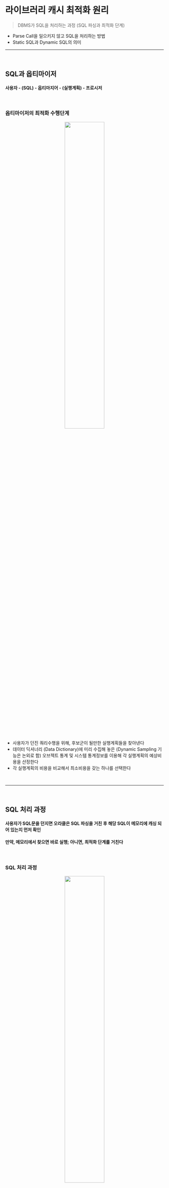 # 라이브러리 캐시 최적화 원리
> DBMS가 SQL을 처리하는 과정 (SQL 파싱과 최적화 단계)
* Parse Call을 일으키지 않고 SQL을 처리하는 방법
* Static SQL과 Dynamic SQL의 의미

<hr>
<br>

## SQL과 옵티마이저
#### 사용자 - (SQL) - 옵티마지어 - (실행계획) - 프로시저

<br>

### 옵티마이저의 최적화 수행단계

<div align="center">
  <img width="50%" src="https://github.com/PoSungKim/development_study/assets/37537227/e8101259-bb19-4e70-b47b-2efa518b7a45" />
</div>

* 사용자가 던진 쿼리수행을 위해, 후보군이 될만한 실행계획들을 찾아낸다
* 데이터 딕셔너리 (Data Dictionary)에 미리 수집해 놓은 (Dynamic Sampling 기능은 논외로 함) 오브젝트 통계 및 시스템 통계정보를 이용해 각 실행계획의 예상비용을 산정한다
* 각 실행계획의 비용을 비교해서 최소비용을 갖는 하나를 선택한다

<br>
<hr>
<br>

## SQL 처리 과정
#### 사용자가 SQL문을 던지면 오라클은 SQL 파싱을 거친 후 해당 SQL이 메모리에 캐싱 되어 있는지 먼저 확인
#### 만약, 메모리에서 찾으면 바로 실행; 아니면, 최적화 단계를 거친다

<br>

### SQL 처리 과정

<div align="center">
  <img width="50%" src="https://github.com/PoSungKim/development_study/assets/37537227/2124b7b7-ac71-42a1-a687-82eef12985fc" />
</div>

* 파싱 단계에서 SQL 커서를 메모리에서 찾아서 바로 실행단계로 넘어가는 것을 소프트 파싱 (Soft Parsing)
* 못 찾아서 (라이브러리 캐시 Miss) 최적화 및 Row-Source 생성 단계를 거치는 것을 하드 파싱 (Hard Parsing)
  * Hard 하다고 표현하는 이유는 최적화 (Optimization)이 그만큼 무거운 처리과정을 거치기 때문

<br>

### SQL 파싱
* SQL Parser
  * Syntax 체크
    * 파싱 트리 생성 (SQL 문장을 이루는 개별 구성요소를 분석하고 파싱 (Totenize)하여)
  * Semantic 체크
    * 존재하지 않거나 권한이 없는 오브젝트를 사용하거나 존재하지 않는 칼럼을 참조하거나
  * Shared Pool에 SQL 커서 캐싱여부 체크
    * 해싱 알고리즘
    * Shared Pool에 있더라도 파싱 요청한 사용자가 다르거나 옵티마지어 관련 파라미터 설정이 다르다면 새로운 SQL 커서 생성 필요

<br>

### SQL 최적화
* Optimizer
  * 시스템 통계 및 오브젝트 통계정보를 판단기준으로 삼아 다양한 액세스 경로 (Access Path)를 비교하고 그 중 가장 효율적인 실행계획을 선택해주는 DBMS의 핵심 엔진
    * Query Transformer 
      * 사용자가 던진 SQL을 그대로 둔 채 최적화하는게 아니라 우선 최적화하기 쉬운 형태로 변환을 시도한다
    * Plan Generator 
      * 하나의 쿼리를 수행하는데 있어, 후보군이 될만한 실행계획들을 생성해 내는 역할을 한다
    * Estimator
      * 쿼리 오퍼레이션 각 단계의 선택도 (Selectivity), 카디널리티 (Cardinality), 비용 (Cost)을 계산하고, 실행계획 전체에 대한 총 비용을 계산한다
      * 각 단계를 수행하는데 필요한 I/O, CPU, 메모리 사용량 등을 예측하기 위해 데이터베이스 오브젝트 (테이블, 인덱스 등) 통계정보와 하드웨어적인 시스템 성능 통계정보 (CPU 속도, Single Block Read Time, Multiblock Read Time 등)를 이용한다
* 실행계획의 어려움
  * 실행계획 경우의 수 = (액세스 경로) x (조인 방식) x (조인 순서)
  * 적응적 탐색 전략 (Adaptive Search Strategy)
  * Multiple Initial Orderings Heuristic

<br>

### Row-Source Generation 
* Row-Source Generator
  * 옵티마이저의 최적화 과정을 거치면 SQL 처리과정을 개념적으로 표현한 실행계획이 생성됨
  * 실행 가능한 코드 또는 프로시저 형태로 포맷팅하는 작업이 필요
* Row-Source
  * 레코드 집합을 반복 처리하면서 사용자가 요구한 최종 결과집합을 실제적으로 생성하는데 사용되는 제어 구조를 말함
* Hard Parsing
  * DBMS는 대부분 DB I/O작업이지만, Hard Parsing은 CPU를 많이 소비하는 작업
  * Shared Pool과 라이브러리 캐시에 대해 발생하는 래치 경합도 CPU를 많이 소비하는 작업
  * Shared Pool에서 데이터 딕셔너리 조회를 하는 것도 CPU를 많이 소비하는 작업
* 이렇게 무거운 작업이기 때문에, 한 번 얻은 SQL 실행계획 재활용 필요
  * 파싱 과정을 거친 SQL 커서를 재사용할 수 있게 캐싱해두는 공간이 라이브러리 캐시

<br>
<hr>
<br>

## 라이브러리 캐시 구조
#### 라이브러리 캐시는 Shared Pool 내에 위치하며, SQL 공유 커서 및 데이터베이스 오브젝트 (테이블, 인덱스 등)에 대한 정보를 관리한다
#### 정보의 단위를 라이브러리 캐시 오브젝트 (LCO)라고 부른다

<br>

### 라이브러리 캐시 구조
* SQL 커서
  * 하드 파싱 과정을 거쳐 메모리에 적재된 SQL과 Parse Tree, 실행계획, 그리고 그것을 실행하는데 필요한 정보를 담은 SQL Area
* 실행가능 LCO
  * SQL 커서, PL/SQL 오브젝트 등등
* 오브젝트 LCO
  * 참조하는 테이블, 인덱스, 클러스터 같은 데이터베이스 오브젝트 정보들도 동등하게 하나의 오브젝트로서 관리
* 생성 후 Drop까지 영구적인 오브젝트 정보 (Stored Object)
  * 테이블, 인덱스, 클러스터, 뷰, 트리거, 패키지, 사용자 정의 함수/프로시저
  * 생성될 때 이름을 갖는다
* 일시적인 오브젝트 정보 (Transient Object)
  * 커서, Anonymous PL/SQL
  * 전체 문자열 그대로가 이름이 된다
* 라이브러리 캐시는 데이터 딕셔너리 캐시와 함께 Shared Pool에 할당된 메모리 공간을 사용한다
  * Shared Pool은 DB 버퍼 캐시처럼 LRU 알고리즘으로 관리 (재사용 빈도가 낮은 SQL부터 없앤다)
* Shared Pool 래치
  * Shared Pool에서 특정 오브젝트 정보 혹은 SQL 커서를 위한 Free Chunk를 할당 받을 때 래치 필요

<div align="center">
  <img width="50%" src="https://github.com/PoSungKim/development_study/assets/37537227/5a79dbf1-152a-47da-9790-1bc445f967a0" />
</div>

* 오브젝트 LCO
  * emp 테이블 정보
* 실행가능 LCO
  * SQL 커서
* Parent 커서 밑에 다중 Child 커서가 연결되는 구조
  * SQL문은 동일하나, 별도의 커서가 생성되어야 할 때 생성되는 구조
* library cache 래치
  * cache buffers chains 래치처럼, 라이브러리 캐시 체인을 탐색하고 변경할 때 획득 필요
* library cache lock, library cache pin 대기이벤트
  * 버터 Lock처럼, LCO에 접근할 때는 LCO 핸들에 대한 Lock을 획득한 이후에 LCO의 실제 내용이 담긴 힙에서 정보를 읽거나 변경할 때는 Pin을 걸어야 한다
* SQL 튜닝 기법 3가지
  * 커서를 공유할 수 있는 형태로 SQL을 작성한다 (바인드 변수 사용하여 하드파싱 발생 예방)
  * 세션 커서 캐싱 기능을 통해 라이브러리 캐시에서 SQL을 찾는 비용을 줄인다
  * 애플리케이션 커서 캐싱을 이용해 Parse Call 발생량을 줄인다

<br>

### 커서 공유
* 커서란?
  * 공유 커서 (shared cursor)
    * 라이브러리 캐시에 공유돼 있는 Shared SQL Area (공유 커서)
  * 세션 커서 (session cursor)
    * 라이브러리 캐시에 공유돼 있는 커서를 실행할 때는 우선 PGA 영역에 메모리를 할당한다 
      * Private SQL Area = {Persistent Area + Runtime Area}
    * Shared SQL Area를 읽어 커서를 실행하는 데 필요한 정보들을 Private SQL Area에 담고, 공유 커서를 가리키는 포인터를 유지한다 (세션 커서)
  * 애플리케이션 커서 (application cursor)
    * PGA에 있는 커서를 핸들링하려면 클라이언트 애플리케이션에도 리소스 할당 (애플리케이션 커서)

<div align="center">
  <img width="50%" src="https://github.com/PoSungKim/development_study/assets/37537227/b429e280-b22c-4bd6-b179-932592a012f3" />
</div>

* 커서 공유
  * "커서를 공유한다"는 공유 커서를 지칭하는 것이며, 세션 커서와 어플리케이션 커서는 공유 커서를 포인팅하는 형태로 개발되어 있다

```sql
alter system flush shared_pool;

select /* cursor_test */ empno, ename, job, sal, deptno
from   emp
where  empno = 7788;

select /* cursor_test */ empno, ename, job, sal, deptno
from   emp
where  empno = 7788;

select /* cursor_test */ empno, ename, job, sal, deptno
from   emp
where  empno = 7788;

select sql_id, parse_calls, loads, executions, invalidations, decode(sign(invalidations), 1, (loads-invalidations), 0) reloads
from v$sql
where sql_text like '%cursor_test%'
and   sql_text not like 'v$sql%';

SQL_ID    PARSE_CALLS    LOADS    EXECUTIONS    INVALIDATIONS    RELOADS
73....              3        1             3                0          0

disconnect

connect brian@ora19g

select /* cursor_test */ empno, ename, job, sal, deptno
from   emp
where  empno = 7788;

SQL_ID    PARSE_CALLS    LOADS    EXECUTIONS    INVALIDATIONS    RELOADS
73....              4        1             4                0          0
``` 
* v$sql
  * parse_calls : 라이브러리 캐시에서 SQL 커서를 찾으려는 요청 횟수
  * loads : 하드파싱을 거친 SQL 실행계획을 라이브러리 캐시에 적재한 횟수
  * executions : SQL을 수행한 횟수
  * invalidations : 커서가 무효화된 횟수. 커서가 참조하고 있는 오브젝트에 중요한 변화가 일어났음을 의미함
* 결과 해설
  * loads는 1로 공유 커서가 첫 Parse할 때 하드 파싱되어서 Shared Pool에 적재되고, 해당 공유 커서를 3번 재활용
  * 첫 파싱때는 하드파싱하여, 최적화 및 Row-Source Generation 단계를 거쳐서 Execute
  * 이후 파싱때는 소프트파싱하여, 바로 Shared Pool에서 커서를 가져와서 Execute
* 기존 커서 무효화 경우
  * DDL문
    * 커서가 참조하고 있던 오브젝트에 컬럼이 추가/삭제
      * 잘못된 칼럼을 참조할 수 있기 때문
    * 인덱스 생성
    * 오브젝트 통계 새로 수집
      * 기존에 수립된 실행계획이 더 이상 최적이 아닐 수 있기 때문

```sql
BEGIN
  DBMS_STATS.GATHER_TABLE_STATS
  (
    ownname        => USER
  , tabname        => 'EMP'
  , no_invalidate  => FALSE
  );
END;

SQL_ID    PARSE_CALLS    LOADS    EXECUTIONS    INVALIDATIONS    RELOADS
73....              1        2             1                1          1
```
* 커서 식별키는 "SQL 문장 그 자체"
  * sql_id : sql_fulltext = 1 : 1
  * 즉, 작은 공백 문자열만 추가되도, 별도의 sql_id가 할당되어 별도의 커서가 생성된다

<br>

### Child 커서를 공유하지 못하는 경우
* 영구적인 오브젝트 정보 (Stored Object)는 Child 오브젝트 사용 필요 X
* 일시적인 오브젝트 정보 (Transient Object)는 Child 오브젝트 사용 필요 O
  * 전체 문자열 그대로가 LCO를 식별하는 이름 역할을 한다
  * 그래서, 전체 문자열이 동일하지만 실행계획이 다르거나 파싱 스키마가 다른 오브젝트를 참조하는 상황에 Child 커서가 필요
* SQL문 마다 1개의 Parent Cursor 그리고 1..N개의 Child Cursor 필요
  * v$sqlarea : Parent 커서
  * v$sql : Child 커서
* library cache 래치
  * child 커서가 너무 많아지면 경합 발생 가능성이 높아진다
* 하나의 SQL이 다수의 Child 커서를 가는 경우
  * SQL에서 참조하는 오브젝트명이 같지만 SQL을 실행한 사용자에 따라 다른 오브젝트를 가리킬 때
  * 참조 오브젝트가 변경돼 커서가 무효화되면 이후 그 커서를 처음 사용하려는 세션에 의해 다시 하드파싱돼야 하는데, 특정 세션이 아직 기존 커서를 사용 중(pin)일 때
  * 옵티마이저 모드를 비롯해 옵티마이저 관련 파라미터가 다를 때 (ex : rule, choose, first_rows, all_rows)
  * 입력된 바인드 값의 길이가 크게 다를 때
  * NLS 파라미터를 다르게 설정했을 때
  * SQL 트레이스를 활성화했을 때
* v$sql_shared_cursor

<br>

### Parent 커서를 공유하지 못하는 경우
* 공백 문자 또는 줄바꿈 (동일 실행계획)
```sql
SELECT * FROM CUSTOMER;
SELECT *      FROM CUSTOMER;
```
* 대소문자 구분 (동일 실행계획)
```sql
SELECT * FROM CUSTOMER;
SELECT * FROM customer;
```
* 테이블 Owner 명시 (동일 실행계획 O or X)
```sql
SELECT * FROM CUSTOMER;
SELECT * FROM HR.CUSTOMER;
```
* 주석 (Comment) (동일 실행계획 O)
```sql
SELECT * FROM CUSTOMER;
SELECT /* 주석문 */ * FROM CUSTOMER;
```
* 옵티마이저 힌트 사용 (동일 실행계획 X)
```sql
SELECT * FROM CUSTOMER;
SELECT /*+ all_rows */ * FROM CUSTOMER;
```
* 조건절 비교 값 (동일 실행계획 O or X) - 칼럼 통계 정보에 따라
```sql
SELECT * FROM CUSTOMER WHERE CUST_ID = '0000001';
SELECT * FROM CUSTOMER WHERE CUST_ID = '0000002';
```

<br>
<hr>
<br>

## 바인드 변수의 중요성
#### 커서를 많이 생성하지 않고 하나를 반복 재사용하면서 메모리 사용량과 파싱 소요 시간을 줄인다

<br>

### 바인드 변수의 중요성
* 사용자 - (sql) - 옵티마이저 - (실행계획) - 프로시저
* Literal 케이스
```sql
-- 사용자
SELECT * FROM 거래 WHERE 종목 = '삼성전자';
SELECT * FROM 거래 WHERE 종목 = '국민은행';
SELECT * FROM 거래 WHERE 종목 = '롯데쇼핑';
SELECT * FROM 거래 WHERE 종목 = '유한양행';
SELECT * FROM 거래 WHERE 종목 = '동국제강';
SELECT * FROM 거래 WHERE 종목 = '대우조선';

-- 옵티마이저, Row-Source Generator
procedure 삼성전자_거래() { ... }
procedure 국민은행_거래() { ... }
procedure 롯데쇼핑_거래() { ... }
procedure 유한양행_거래() { ... }
procedure 동국제강_거래() { ... }
procedure 대우조선_거래() { ... }
```
* 바인딩 변수 케이스
```sql
-- 사용자
SELECT * FROM 거래 WHERE 종목 = :종목;

-- 옵티마이저, Row-Source Generator
procedure 거래(종목 in varchar2) { ... }
```

<br>
<hr>
<br>

## 바인드 변수의 부작용과 해법
#### 바인드 변수를 사용하면 칼럼 히스토그램 정보를 사용하지 못한다
#### 최초 수행될 때 최적화 단계에서 옵티마이저가 생성한 실행계획을 캐시에 적재하여 재활용하게 되는데, 변수가 실제로 바인딩되는 시점은 최적화 단계가 아닌 실행 단계이기 때문에, 최적화 단계에서는 조건절 칼럼의 데이터 분포도를 활용하지 못하는 문제점을 갖는다

<br>

### 바인드 변수의 부작용과 해법
* 따라서, 바인드 변수를 사용할 때 옵티마이저는 평균 분포를 가정한 실행계획을 생성한다
  * 이 실행계획은 실행 단계에서 바인딩된 변수에 최적화된 실행계획이 아닐 수 있다는 것이 부작용
* 카디널리티 (Cardinality) = 선택도 (Selectivity) x 전체 레코드 수
  * 카디널리티 : 특정 액세스 단계를 거치고 나서 출력될 것으로 예상되는 결과 건수
  * 선택도 : 전체 데이터 중 조회 조건으로 입력된 값에 의해 선택되는 비율
* 평균분포
  * 번호  > :NO (5%)
  * 번호  < :NO (5%)
  * 번호 >= :NO (5%)
  * 번호 <= :NO (5%)
  * 번호 between :NO1 and :NO2 (0.25%)
  * 번호  > :NO1  and 번호 <= :NO2 (0.25%)
  * 번호  >= :NO1 and 번호  < :NO2 (0.25%)
  * 번호  > :NO1  and 번호  < :NO2 (0.25%)

```sql
CREATE TABLE test
AS
SELECT rownum no FROM dual CONNECT BY level <= 1000;

ANALYZE TABLE test COMPUTE STATISTICS FOR TABLE FOR ALL columns;

-- 평균분포 결과 출력
EXPLAIN PLAN FOR select * from test where no <= :no;
EXPLAIN PLAN FOR select * from test where no between :no1 and :no2;

-- 현재분포 결과 출력
EXPLAIN PLAN FOR select * from test where no <= 100;
EXPLAIN PLAN FOR select * from test where no between 500 and 600;
```

<br>

### 바인드 변수 Peeking
* SQL 첫 수행되면서 첫 하드파싱 때 들어온 바인딩 변수의 값을 보고, 해당 값의 칼럼 분포를 이용해 실행계획을 결정한다

<div align="center">
  <img width="50%" src="https://github.com/PoSungKim/development_study/assets/37537227/ec3d700e-f9d3-4c84-9bac-9eb41b7e997f" />
</div>

```sql
SELECT * FROM 아파트매물 WHERE 도시 = :CITY;
```
* 이는 또 다른 부작용으로 이어진다
  * 변수마다 선택도가 다르기 때문
  * 선택도가 높은 값이 들어오면 FULL TABLE SCAN으로 실행계획 수립
  * 선택도가 낮은 값이 들어오면 INDEX RANGE SCAN으로 실행계획 수립
* 안타깝게도 대부분의 운영 시스템에서 해당 기능을 비활성시킨 상태에서 운영한다
```sql
ALTER SYSTEM SET "_optim_peek_user_binds" = FALSE;
```

<br>

### 적응적 커서 공유 (Adaptive Cursor Sharing)
* 입력된 바인드 변수 값의 분포에 따라 다른 실행계획이 사용되도록 하는 방법
  * 선택도 (Selectivity)가 비슷한 것끼리는 같은 커서를 공유
* 패턴
  * 쿼리가 처음 수행되는 시점
    * "서울시" > 선택도가 높기 때문에, Table Full Scan 실행계획으로 1번 커서 생성
    * "제주도" > 선택도가 낮기 때문에, 인덱스를 사용하는 실행계획으로 2번 커서 생성
  * 추후에 수행되는 시점
    * "경기도" > 선택도가 높기 때문에 > 1번 커서 사용
    * "강원도" > 선택도가 낮기 때문에 > 2번 커서 사용
* 수행 통계 관련 뷰
  * v$sql_cs_statistics
  * v$sql_cs_histogram
  * v$sql_cs_selectivity
* bind_sensitive, bind_aware 칼럼 
  * bind_sensitive 칼럼 > 별도의 히스토그램 및 수행 통계
  * bind_aware 칼럼 > 별도의 커서
* bind_aware 모드로 바로 변경되지는 않는다
  * "제주도" > "서울시"의 실행계획 그대로 실행 (Table Full Scan) > 수행결과 (일량)이 기대보다 더 많은 것으로 판단 > 새로운 커서 생성
  * 스스로 학습하는 옵티마이저 (Self-Learning Optimizer) 개념이 도입되었지만, "일단 실행 보고 안 좋으면 바꾼다"는 식으로 발동이 된다

<br>

### 입력 값에 따라 SQL 분리
* 조건절 칼럼의 데이터 분포가 균일하지 않은 상황에서 바인드 볒수 사용에 따른 부작용을 피하는 방법
  * `UNION ALL`로 SQL 분리
 
```sql
SELECT /*+ FULL(a) */ *
FROM   아파트매물 a
WHERE  :CITY IN ('서울시', '경기도')
  AND  도시 = :CITY

UNION ALL

SELECT /*+ INDEX(a IDX01) */ *
FROM   아파트매물 a
WHERE  :CITY NOT IN ('서울시', '경기도')
  AND  도시 = :CITY
```

* 다만, 지나친 `UNION ALL` 사용은 라이브러리 캐시의 효율성을 감소시킨다
  * 10개의 SQL문이 `UNION ALL`로 결합 (Concatenate)되면, 그만큼 SQL 1개 각각에 대한 최적화를 진행하고, 그 결과들이 Shared Pool 공간을 차지하게 된다
  * Parse 단계는 항상 거쳐야 하는데, 그때마다 그만큼 긴 SQL문의 Syntax 및 Semantic 체크를 반복적으로 수행해야 한다
  * Parse-Execute-Fetch 과정의 Parse 단계에서 CPU Time을 다 가져가는 상황이 발생한다

```sql
SELECT /*+ full(emp) */ FROM emp
WHERE  :deptno = '30'
  AND  deptno = :deptno

UNION ALL

SELECT /*+ index(emp emp_deptno_idx) */ * FROM emp
WHERE  :deptno <> '30'
  AND  deptno = :deptno
```

```sql
IF :CITY IN ('서울시', '경기도') THEN
  select /*+ FULL(a) */ *
  from   아파트매물 a
  where  도시 = :CITY
ELSE
  select /*+ INDEX(a IDX01) */ *
  from   아파트매물 a
  where  도시 = :CITY
END IF;
```

<br>

### 예외적으로, Literal 상수값 사용
* 조건절 칼럼의 값 종류 (Distinct Value)가 소수일 때는 바인드 변수보다 오히려 Literal 상수를 사용하는 게 나을 수 있다
  * 하드파싱 부하가 미미하고, 옵티마이저가 더 나은 선택을 할 가능성이 높아진다
* 부동호나 BETWEEN 같은 검색조건일 때도 Literal 상수를 사용하는 것이 나을 수 있다
  * 배치 프로그램 혹은 정보계 시스템에서 수행되는 SQL은 대부분 Long Running 쿼리임으로, 파싱 소요시간이 쿼리 총소요시간에서 차지하는 비중이 낮다 

<br>
<hr>
<br>

## 세션 커서 캐싱
#### 

<br>

### 세션 커서 캐싱
* SQL 구문을 분석해서 해시 값을 계산하고, Library Cache 래치를 획득한 후 라이브러리 캐시에서 커서를 탐색하는 과정 자체도 부담
  * SQL 동시 수행이 많으면 경합까지 발생 > 시스템 부하
* Shared Pool에 위치한 공유 커서 (Shared Cursor)를 실행하려고 PGA로 인스턴스화한 것이 세션 커서 (Session Cursor)
  * 쿼리 수행 후 > 세션 커서에게 할당된 메모리 해제 + 공유 커서를 가리키는 포인터 해제
  * 즉, 동일한 SQL문 재수행 > 재탐색 과정을 거치게 된다
* 세션 커서 캐싱 (Session Cursor Caching) 기능 제공
  * 세션 커서를 세션 커서 캐시(Session Cursor Cache)에 저장 가능
  * 기능을 활성화하면, 커서를 닫을 때, Parse Call 횟수가 3보다 크거나 같으면 Session Cursor Cache로 저장 (SQL문과 공유 커서를 가리키는 포인터)
  * 커서는 닫혀 있지만, 포인터를 통해 더 빨리 탐색한 후에 커서를 오픈한다
* Parse Call 발생 > 세션 커서 탐색
  * 없으면, 라이브러리 캐시 탐색 > 공유 커서
  * 있으면, 세션 커서 캐시 > 공유 커서
    * 탐색을 위한 래치는 회피
    * 다만, 찾은 커서에 Pin 설정 및 해제하는 과정은 필요
* v$sql
  * users_opening
    * 공유 커서를 참조하고 있는 세션 커서의 수
  * users_executing
    * 해당 SQL을 현재 실행 중인, 즉 커서가 열려있는 세션 커서의 수

```sql
alter session set session_cached_cursors = 10;
alter system flush shared_pool;
select * from emp where empno = 7788;

PARSE_CALLS    USERS_OPENING    USERS_EXECUTING
          1                0                  0

select * from emp where empno = 7788;

PARSE_CALLS    USERS_OPENING    USERS_EXECUTING
          2                0                  0

select * from emp where empno = 7788;

PARSE_CALLS    USERS_OPENING    USERS_EXECUTING
          3                1                  0
```
* Softer Soft Parse 가능
  * Hard Parse : 최적화 수행
  * Soft Parse : 라이브러리 캐시에 있는 공유 커서를 탐색 후 사용
  * Softer Soft Parse : 세션 커서 캐시에 위치한 세션 커서를 통해 공유 커서에 바로 도달하여 사용

<br>
<hr>
<br>

## 애플리케이션 커서 캐싱
#### 세션 커서 캐시에 있는 SQL을 수행하더라도 공유 커서 힙을 Pin하고 실행에 필요한 메모리 공간을 PGA에 할당하는 등의 작업은 반복된다
#### 이 과정마저 생략하고 빠르게 SQL을 수행하는 방법이 애플리케이션 커서 캐싱 (Application Cursor Caching)
#### 공유 커서를 Pin한 채 반복 수행하므로 Parse Call이 최초 한번만 발생하고 이후로는 발생하지 않는다

<br>

### 바인드 변수를 사용하지 않을 때
* 바인드 변수를 사용하지 않았기 때문에 매번 하드 파싱을 반복 수행한다
```java
public class ParseCall throws Exception {
    PreparedStatement stmt;
    ResultSet rs;

    for (int i = 1; i <= count; i++) {
        stmt = conn.prepareStatement(
            "SELECT /* no_binding */ " + i + "," + i + ",'test', a.* " +
            "FROM   emp a WHERE a.ename LIKE 'W%'");
        rs = stmt.executeQuery();

        rs.close();
        stmt.close();
    }
}
```

<br>

### 바인드 변수를 사용하지만, 커서를 캐싱하지 않을 때
* 바인드 변수를 사용했지만, 애플리케이션 커서 캐싱 기법을 사용하지 않았기 때문에 매번 하드 파싱을 반복 수행한다
```java
public static void NoCaching (Connection conn, int count) throws Exception {
    PreparedStatement stmt;
    ResultSet rs;

    for (int i = 1; i <= count; i++) {
        stmt = conn.prepareStatement(
            "SELECT /* no_caching */ ?,?,?,a.* " + 
            "FROM   emp a WHERE a.ename LIKE 'W%'");
        stmt.setInt(1, i);
        stmt.setInt(2, i);
        stmt.setString(3, "test");
        rs=stmt.executeQuery();
   
        rs.close();
        stmt.close();
    }
}
```

<br>

### 커서를 닫지 않고 재사용할 때
* 재사용하기 때문에 Parse Call이 한 번만 수행된다
  * PreparedStatement를 루프문 바깥에 선언하고 루프 내에서 반복 사용하다가 루프를 빠져 나왔을 때 닫는다.
  * PreparedStatement 객체가 `애플리케이션 커서` 역할을 수행한다

```java
public static void CursorHolding (Connection conn, int count) throws Exception {
    // PreparedStatement를 루프물 바깥에 선언
    PreparedStatement stmt = conn.prepareStatement("SELECT /* no_caching */ ?,?,?,a.* " + 
                                                    "FROM   emp a WHERE a.ename LIKE 'W%'");
    ResultSet rs;

    for (int i = 1; i <= count; i++) {

        stmt.setInt(1, i);
        stmt.setInt(2, i);
        stmt.setString(3, "test");
        rs=stmt.executeQuery();
   
        rs.close();
    }
    // 루프를 빠져 나왔을 때 커서를 닫는다.
    stmt.close();
}
```

<br>

### 묵시성 캐싱 기능을 사용할 때 
* PreparedStatement를 루프문 내부에 선언하되, 묵시적 캐싱 기능을 활성화시킨다
```java
public static void CursorCaching (Connection conn, int count) throws Exception {
    ((OracleConnection) conn).setStatementCacheSize(1);
    ((OracleConnection) conn).setImplicitCachingEnabled(true);

    for (int i = 1; i <= count; i++) {
        PreparedStatement stmt = conn.prepareStatement(
                "SELECT /* no_caching */ ?,?,?,a.* " + 
                "FROM   emp a WHERE a.ename LIKE 'W%'");
        stmt.setInt(1, i);
        stmt.setInt(2, i);
        stmt.setString(3, "test");
        ResultSet rs=stmt.executeQuery();
   
        rs.close();
        stmt.close();
    }
}
```

<br>

### PL/SQL
* PL/SQL에서는 위와 같은 옵션을 별도로 적용하지 않더라도 자동적으로 커서를 캐싱한다

<br>
<hr>
<br>

## Static vs Dynamic SQL
#### 

<br>

### Static SQL
* Static SQL : String형 변수에 담지 않고 코드 사이에 직접 기술한 SQL문 (Embedded SQL)
  * Static SQL은 런타임 시에 절대 변하지 않으므로 PreCompile 단계에서 구문 분석, 유효 오브젝트 여부, 오브젝트 엑세스 권한 등을 체크하는 것이 가능하다
```c
int main()
{
    printf("사번을 입력하십시오 : ");
    scanf("%d", &empno);
    EXEC SQL WHENEVER NOT FOUND GOTO notfound;
    EXEC SQL SELECT ENAME INTO :ename
             FROM EMP
             WHERE EMPNO = :empno;
    printf("사원명 : %s.\n", ename);
notfound :
    printf("%d는 존재하지 않는 사번입니다. \n", empno);
}
```
* PowerBuilder, PL/SQL, Pro*C, SQLJ 정도만 Static (Embedded) SQL을 지원한다

<br>

### Dynamic SQL
* Dynamic SQL : String형 변수에 담아서 기술하는 SQL문
  * 조건에 따라 SQL문을 동적으로 변경 가능
  * 런타임 시에 사용자로부터 SQL문의 일부 또는 전부를 입력 받아서 실행 가능
  * 따라서, Precompile 단계에서 Syntax, Semantics 체크 불가능

```c
int main()
{
    char select_stmt[50] = "SELECT ENAME FROM EMP WHERE EMPNO = :empno";
    // scanf("%c", &select_stmt); --> 동적으로 SQL문 입력 가능

    EXEC SQL PREPARE sql_stmt FROM :select_stmt;

    EXEC SQL DECLARE emp_cursor CURSOR FOR sql_stmt;

    EXEC SQL OPEN emp_cursor USING :empno;

    EXEC SQL FETCH emp_cursor INTO :ename;

    EXEC SQL CLOSE emp_cursor;

    printf("사원명 : %s\n", ename);
}
```
* Java는 Dynamic SQL 사용
```java
PreparedStatement stmt;
ResultSet rs;
StringBuffer SQLStmt = new StringBuffer();
SQLStmt.append("SELECT ENAME, SAL FROM EMP ");
SQLStmt.append("WHERE EMPNO = ?");

stmt = conn.prepareStatement(SQLStmt.toString());
stmt.setLong(1, txtEmpno.value);
rs = stmt.executeQuery();

// do anything

rs.close();
stmt.close();
```
* Toad, Orange, SQL*Plus와 같은 Ad-hoc 쿼리 툴에서 작성하는 SQL도 모두 Dynamic SQL이다
  * 컴파일 단계에서 SQL이 확정된 것이 아니라, 사용자가 던지는 SQL을 런타임 시에 받아서 그대로 DBMS에 던지는 역할만 수행하기 때문

<br>

### 문제의 본질은 바인드 변수 사용 여부
* 데이터베이스의 입장에서는 Static이든 Dynamic이든 차이가 없다
  * PL/SQL, Pro*C 등에서 Static SQL일 때만 애플리케이션 커서 캐싱 기능을 사용 가능
* 애플리케이션 커서 캐싱 기능을 사용하는 것이 아니라면, 라이브러리 캐시 효율을 논할 때 Static/Dynamic을 논하는 것이 아니라, 바인딩 변수 사용 여부를 논해야 한다

<br>
<hr>
<br>

## Dynamic SQL 사용 기준
#### 

<br>

### Dynamic SQL 사용에 관한 기본 원칙
* Static SQL을 지원하는 환경이면 Static SQL 사용
* Dynamic SQL을 사용해도 무방한 경우 
  * Precompile 과정에서 컴파일 에러가 발생하는 구문을 사용할 때
  * 상황과 조건에 따라 생성될 수 있는 SQL 최대 개수가 많아서 Static SQL로 일일이 나눠서 작성하기 어려울 때
* Dynamic SQL을 사용하더라도 조건절에는 바인드 변수를 사용한다
* 바인드 변수 사용원칙을 예외적으로 인정하는 경우
  * 배치 프로그램이나 DW, OLAP 등 정보계 시스템에서 사용되는 Long Running 쿼리
  * OLTP성 애플리케이션이더라도 사용빈도가 매우 낮아 하드파싱에 의한 라이브러리 캐시 부하를 유발할 가능이 없을 때
  * 조건절 컬럼의 값 종류 (Distinct Value)가 소수일 때. 특히, 값 분포가 균일하지 않아 옵티마이저가 칼럼 히스토그램 정보를 활용하도록 유도하고자 할 때
    * ex) 증권시장구분코드 = {'유가', '코스닥', '주식파생', '상품파생'}
* 정의
  * Static SQL : SQL Repository에 완성된 형태로 저장한 SQL (주로, XML 파일 형태)
  * Dynamic SQL : SQL Repository에 불완전한 형태로 저장한 후 런타임 시 상황과 조건에 따라 동적으로 생성되도록 작성한 SQL

<br>

### 기본 원칙이 잘 지켜지지 않는 첫 번째 이유, 선택적 검색 조건
* Static SQL을 지원하는 환경에서도 Dynamic SQL을 사용하는 경우가 많다
  * 검색 조건이 다양해 사용자 선택에 따라 조건절이 동적으로 바뀌는 경우
* 필수입력 항목 혹은 기간 조건 등을 꼭 설정해야 한다
* 예시 환경
  * 거래일자만 필수 입력 조건
  * 나머지 값은 선택적 입력 조건
* 나쁜 예시
  * Dynamic SQL을 적극적으로 사용한 예시
```sql
SELECT 거래일자, 종목코드, 투자자유형코드, 주문매체코드, 체결건수, 체결수량, 거래대금
FROM   일별종목거래
WHERE  거래일자 BETWEEN :시작일자 AND :종료일자
%option
```

```sql
%option = " and 종목코드 = 'KR123456' and 투자자유형코드 = '1000' "
```
* 나은 예시
  * 표준을 준수하는 예시
  * 사용자가 어떠한 값을 사용하더라도 단 한 개의 실행계획을 고유하면서 반복 재사용하므로 라이브러리 캐시 효율 측면에서는 최상의 선택
  * 인덱스를 사용하지 못하거나 사용하더라도 비효율적으로 사용하기 때문
```sql
SELECT 거래일자, 종목코드, 투자자유형코드, 주문매체코드, 체결건수, 체결수량, 거래대금
FROM   일별종목거래
WHERE  거래일자 BETWEEN :시작일자 AND :종료일자
AND    종목코드 = nvl(:종목코드, 종목코드)
AND    투자자유형코드 = nvl(:투자자유형코드, 투자자유형코드)
AND    주문매체구분코드 = nvl(:주문매체구분코드, 주문매체구분코드)
```
* if 문으로 분기치는 예시
  * 3C0 + 3C1 + 3C2 + 3C3 = 8개의 SQL문을 작성하기는 번거로움
* 번별력이 좋은 칼럼을 기반으로 인덱스와 union all을 활용하는 예시
```
INDEX01 : 종목코드 + 거래일자
INDEX02 : 투자자유형코드 + 거래일자 + 주문매체구분코드
INDEX03 : 거래일자 + 주문매체구분코드
```

```sql
SELECT 거래일자, 종목코드, 투자자유형코드, 주문매체코드, 체결건수, 체결수량, 거래대금
FROM   일별종목거래
WHERE  :종목코드 is not null
AND    거래일자 BETWEEN :시작일자 AND :종료일자
AND    종목코드 = :종목코드
AND    투자자유형코드 = nvl(:투자자유형, 투자자유형코드)
AND    주문매체구분코드 = nvl(:주문매체, 주문매체구분코드)

UNION ALL

SELECT 거래일자, 종목코드, 투자자유형코드, 주문매체코드, 체결건수, 체결수량, 거래대금
FROM   일별종목거래
WHERE  :종목코드 is null AND :투자자유형 is not null
AND    거래일자 BETWEEN :시작일자 AND :종료일자
AND    투자자유형코드 = :투자자유형
AND    주문매체구분코드 = nvl(:주문매체, 주문매체구분코드)

UNION ALL

SELECT 거래일자, 종목코드, 투자자유형코드, 주문매체코드, 체결건수, 체결수량, 거래대금
FROM   일별종목거래
WHERE  :종목코드 is null AND :투자자유형 is null
AND    거래일자 BETWEEN :시작일자 AND :종료일자
AND    주문매체구분코드 = nvl(:주문매체, 주문매체구분코드)
```

<br>
<hr>
<br>

## Static SQL 구현을 위한 기법들 
#### Dynamic SQL을 Static SQL로 바꾸는 기법 등 가급적이면 Static SQL로 작성하는 습관과 능력이 중요

<br>

### IN-LIST 항목이 가변적이지만 최대 경우 수가 적은 경우

<div align="center">
  <img width="30%" src="https://github.com/PoSungKim/development_study/assets/37537227/0160843f-ae08-4752-b074-3bb596406550">
  <img width="40%" src="https://github.com/PoSungKim/development_study/assets/37537227/56e6c77d-6749-4493-b52f-869c23ca753d">
</div>

```sql
SELECT * FROM LP회원 WHERE 회원번호 IN ('01');
SELECT * FROM LP회원 WHERE 회원번호 IN ('02');
SELECT * FROM LP회원 WHERE 회원번호 IN ('03');
SELECT * FROM LP회원 WHERE 회원번호 IN ('01', '02');
SELECT * FROM LP회원 WHERE 회원번호 IN ('01', '03');
SELECT * FROM LP회원 WHERE 회원번호 IN ('02', '03');
SELECT * FROM LP회원 WHERE 회원번호 IN ('01', '02', '03');
```
* 따로 따로 작성하는 방법

```sql
SELECT * FROM LP회원 WHERE 회원번호 IN (:a, :b, :c);
```
* 바인딩 변수로 작성하는 방법
  * 선택하지 않은 선택지에는 null 값 기입

```sql
SELECT * FROM LP회원
WHERE 회원번호 IN (
  DECODE(:a, 'all', '01', :b)
, DECODE(:a, 'all', '02', :c)
, DECODE(:a, 'all', '03', :d)
);
```
* 변수를 4개로 나누었을 때, 바인딩 변수로 작성하는 방법
  * all 선택지를 변수로 따로 뺐을 때

<br>

### IN-List 항목이 가변적이고 최대 경우 수가 아주 많은 경우

```sql
:inlist := '01,03,08,14,17,24,33,46,48,53';

SELECT * FROM 수시공시내역
WHERE  공시일자 = :일자
AND    :inlist LIKE '%' || 분류코드 || '%';

SELECT * FROM 수시공시내역
WHERE  공시일자 = :일자
AND    INSTR(:inlist, 분류코드) > 0;
```
* LIKE, INSTR 칼럼을 가공한 형태이므로 분류코드를 인덱스 엑세스 조건으로 사용하지 못한다

```sql
-- 1번 스타일
SELECT * FROM 수시공시내역
WHERE  공시일자 = :일자
AND    분류코드 IN (...);

-- 2번 스타일
SELECT * FROM 수시공시내역
WHERE  공시일자 = :일자
AND    INSTR(:inlist, 분류코드) > 0;
```
* 상황 1)
  * 인덱스 구성
    * 분류코드
    * 공시일자
  * 1번
    * Index 사용 가능 
  * 2번
    * Index 사용 불가능 or Index Full Scan
* 상황 2)
  * 인덱스 구성
    * 공시일자
    * 분류코드
  * 분류코드가 소수일 때
    * 1번 쿼리 유리
  * 분류코드가 다수일 때
    * 2번 쿼리가 유리할 수도 있음
      * 유불리는 인덱스 깊이 (루트에서 리프 블록에 도달하기까지 거치는 블록 수)와 데이터 분포에 따라 결정
* 인덱스를 잘 타면서 다수의 검색 조건 내의 가변적인 선택지를 대응할 수 있는 예시

```sql
SELECT /*+ ordered use_nl(B) */ B.*
FROM   (SELECT 분류코드
        FROM   수시공시분류
        WHERE  INSTR(:inlist, 분류코드) > 0 ) A
      , 수시공시내역 B
WHERE   B.분류코드 = A.분류코드
```

* 방법 1) 별도의 테이블 (수시공시분류)를 만들어서 NL 조인으로 합친다
  * 수행
    * Driving Table (수시공시분류)
    * Driven  Table (수시공시내역)
      * Index (분류코드, 공시일자)
  * 장점
    * 원래 사용하려던 테이블 (수시공시내역)에 있던 인덱스를 정상적으로 사용하면서 원하는 결과 집합을 얻을 수 있다

```sql
-- 분류코드가 2자리수라는걸 감안했을 때
:inlist := 01030814172433464853;

SELECT /*+ ordered use_nl(B) */ B.*
FROM   (SELECT substr(:inlist, (rownum-1)*2 + 1, 2)
        FROM   수시공시분류
        WHERE  rownum <= length(:inlist) / 2 ) A
      , 수시공시내역 B
WHERE   B.분류코드 = A.분류코드;
```

* 방법 2) 별도의 테이블 (수시공시분류)를 만들어서 NL 조인으로 합친다
  * 수행
    * Driving Table (수시공시분류)
    * Driven  Table (수시공시내역)
      * Index (분류코드, 공시일자)
  * 장점
    * 원래 사용하려던 테이블 (수시공시내역)에 있던 인덱스를 정상적으로 사용하면서 원하는 결과 집합을 얻을 수 있다
  * 단점
    * 화면에 뿌려진 항목 개수 이상의 레코드를 갖는다면 어떤 테이블을 사용해도 되는데, 이런 모호함을 개인적으로 불호

```sql
SELECT /*+ ordered use_nl(B) */ B.*
FROM   (SELECT substr(:inlist, (level-1)*2 + 1, 2)
        FROM   dual
        CONNECT BY level <= length(:inlist) / 2 ) A
      , 수시공시내역 B
WHERE   B.분류코드 = A.분류코드;
```
* 방법 3) 방법 2과 동일한 방식인데, Driving Table을 dual로 결과집합을 가져온다
  * 특이점
    * CONNECT BY LEVEL을 사용하기 때문에, 인라인뷰 A를 만들 때 rownum이 아닌, level을 사용한다

<br>

### 체크 조건 적용이 가변적인 경우
```sql
SELECT 회원번호, SUM(체결건수), SUM(체결수량), SUM(거래대금)
FROM   일별거래실적 e
WHERE  거래일자 = :trd_dd
AND    시장구분 = '유가'
AND    EXISTS (
        SELECT 'x'
        FROM   종목
        WHERE  종목코드 = e.종목코드
        AND    코스피종목편입여부 = DECODE(:check_yn, 'Y', 'Y', 코스피종목편입여부)
)
GROUP BY 회원번호
```
* 주식종목에 대한 회원사(=증권사)별 거래실적을 집계하는 쿼리
  * 코스피(KOSPI)에 편입된 종목만을 대상으로 거래실적을 집계하고자 할 때, 코스피종목편입여부 'Y' 세팅 필요
* 전 종목을 대상으로 집계하고자 할 때
```sql
:trd_dd := '20071228'
:check_yn := 'N'
```

<br>
<hr>
<br>


